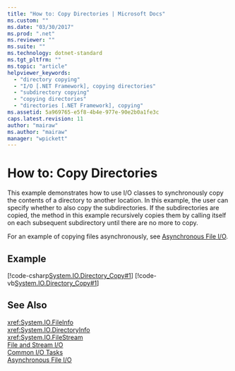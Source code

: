 ```yaml
---
title: "How to: Copy Directories | Microsoft Docs"
ms.custom: ""
ms.date: "03/30/2017"
ms.prod: ".net"
ms.reviewer: ""
ms.suite: ""
ms.technology: dotnet-standard
ms.tgt_pltfrm: ""
ms.topic: "article"
helpviewer_keywords: 
  - "directory copying"
  - "I/O [.NET Framework], copying directories"
  - "subdirectory copying"
  - "copying directories"
  - "directories [.NET Framework], copying"
ms.assetid: 5a969765-e5f8-4b4e-977e-90e2b0a1fe3c
caps.latest.revision: 11
author: "mairaw"
ms.author: "mairaw"
manager: "wpickett"
---
```

# How to: Copy Directories
This example demonstrates how to use I/O classes to synchronously copy the contents of a directory to another location. In this example, the user can specify whether to also copy the subdirectories. If the subdirectories are copied, the method in this example recursively copies them by calling itself on each subsequent subdirectory until there are no more to copy.  
  
 For an example of copying files asynchronously, see [Asynchronous File I/O](../../../docs/standard/io/asynchronous-file-i-o.md).  
  
## Example  
 [!code-csharp[System.IO.Directory_Copy#1](../../../samples/snippets/csharp/VS_Snippets_CLR_System/system.IO.Directory_Copy/cs/program.cs#1)]
 [!code-vb[System.IO.Directory_Copy#1](../../../samples/snippets/visualbasic/VS_Snippets_CLR_System/system.IO.Directory_Copy/vb/Program.vb#1)]  
  
## See Also  
 <xref:System.IO.FileInfo>   
 <xref:System.IO.DirectoryInfo>   
 <xref:System.IO.FileStream>   
 [File and Stream I/O](../../../docs/standard/io/file-and-stream-i-o.md)   
 [Common I/O Tasks](../../../docs/standard/io/common-i-o-tasks.md)   
 [Asynchronous File I/O](../../../docs/standard/io/asynchronous-file-i-o.md)